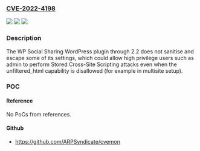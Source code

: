 ### [CVE-2022-4198](https://cve.mitre.org/cgi-bin/cvename.cgi?name=CVE-2022-4198)
![](https://img.shields.io/static/v1?label=Product&message=WP%20Social%20Sharing&color=blue)
![](https://img.shields.io/static/v1?label=Version&message=n%2Fa&color=blue)
![](https://img.shields.io/static/v1?label=Vulnerability&message=CWE-79%20Cross-Site%20Scripting%20(XSS)&color=brighgreen)

### Description

The WP Social Sharing WordPress plugin through 2.2 does not sanitise and escape some of its settings, which could allow high privilege users such as admin to perform Stored Cross-Site Scripting attacks even when the unfiltered_html capability is disallowed (for example in multisite setup).

### POC

#### Reference
No PoCs from references.

#### Github
- https://github.com/ARPSyndicate/cvemon

